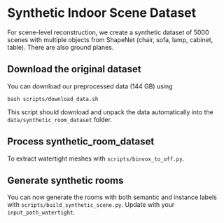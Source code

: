 # Synthetic Indoor Scene Dataset
For scene-level reconstruction, we create a synthetic dataset of 5000
scenes with multiple objects from ShapeNet (chair, sofa, lamp, cabinet, table). There are also ground planes.

## Download the original dataset
You can download our preprocessed data (144 GB) using

```
bash scripts/download_data.sh
```

This script should download and unpack the data automatically into the `data/synthetic_room_dataset` folder.  

## Process synthetic_room_dataset
To extract watertight meshes with `scripts/binvox_to_off.py`.

## Generate synthetic rooms
You can now generate the rooms with both semantic and instance labels with `scripts/build_synthetic_scene.py`. Update with your `input_path_watertight`.